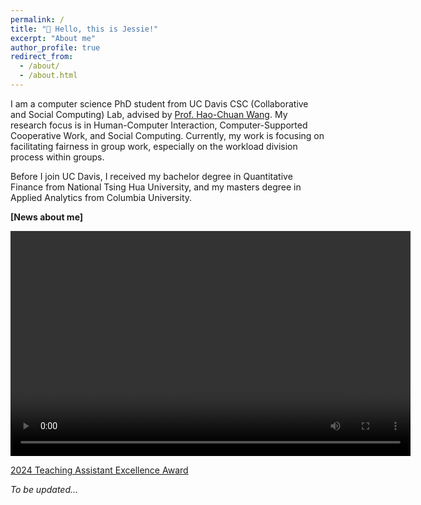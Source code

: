 ```yaml
---
permalink: /
title: "👋 Hello, this is Jessie!"
excerpt: "About me"
author_profile: true
redirect_from: 
  - /about/
  - /about.html
---
```


I am a computer science PhD student from UC Davis CSC (Collaborative and Social Computing) Lab, advised by [Prof. Hao-Chuan Wang](https://www.haochuanwang.info/). My research focus is in Human-Computer Interaction, Computer-Supported Cooperative Work, and Social Computing. Currently, my work is focusing on facilitating fairness in group work, especially on the workload division process within groups.

Before I join UC Davis, I received my bachelor degree in Quantitative Finance from National Tsing Hua University, and my masters degree in Applied Analytics from Columbia University.

**[News about me]**

<video width="640" height="360" controls>
  <source src="/files/video.mp4" type="video/mp4">
  Your browser does not support the video tag.
</video>



[2024 Teaching Assistant Excellence Award](https://engineering.ucdavis.edu/news/departments-recognize-faculty-and-students-excellence-teaching-learning)

*To be updated...*
